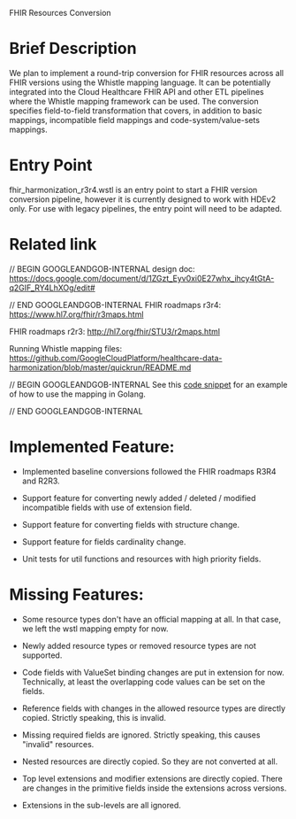 FHIR Resources Conversion

# Brief Description

We plan to implement a round-trip conversion for FHIR resources across all FHIR
versions using the Whistle mapping language. It can be potentially integrated
into the Cloud Healthcare FHIR API and other ETL pipelines where the Whistle
mapping framework can be used. The conversion specifies field-to-field
transformation that covers, in addition to basic mappings, incompatible field
mappings and code-system/value-sets mappings.

# Entry Point

fhir_harmonization_r3r4.wstl is an entry point to start a FHIR version
conversion pipeline, however it is currently designed to work with HDEv2 only.
For use with legacy pipelines, the entry point will need to be adapted.

# Related link

// BEGIN GOOGLEANDGOB-INTERNAL
design doc: https://docs.google.com/document/d/1ZGzt_Eyv0xi0E27whx_ihcy4tGtA-q2GIF_RY4LhXOg/edit#

// END GOOGLEANDGOB-INTERNAL
FHIR roadmaps r3r4: https://www.hl7.org/fhir/r3maps.html

FHIR roadmaps r2r3: http://hl7.org/fhir/STU3/r2maps.html

Running Whistle mapping files: https://github.com/GoogleCloudPlatform/healthcare-data-harmonization/blob/master/quickrun/README.md

// BEGIN GOOGLEANDGOB-INTERNAL
See this
[code snippet](https://google3/cloud/healthcare/fhir/cvc/r3r4/account_test.go)
for an example of how to use the mapping in Golang.

// END GOOGLEANDGOB-INTERNAL
# Implemented Feature:

- Implemented baseline conversions followed the FHIR roadmaps R3R4 and R2R3.

- Support feature for converting newly added / deleted / modified incompatible
  fields with use of extension field.

- Support feature for converting fields with structure change.

- Support feature for fields cardinality change.

- Unit tests for util functions and resources with high priority fields.

# Missing Features:

- Some resource types don't have an official mapping at all. In that case, we
  left the wstl mapping empty for now.

- Newly added resource types or removed resource types are not supported.

- Code fields with ValueSet binding changes are put in extension for now.
  Technically, at least the overlapping code values can be set on the fields.

- Reference fields with changes in the allowed resource types are directly
  copied. Strictly speaking, this is invalid.

- Missing required fields are ignored. Strictly speaking, this causes "invalid"
  resources.

- Nested resources are directly copied. So they are not converted at all.

- Top level extensions and modifier extensions are directly copied. There are
  changes in the primitive fields inside the extensions across versions.

- Extensions in the sub-levels are all ignored.

